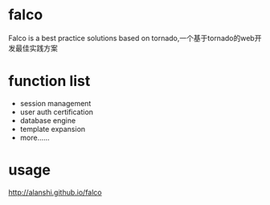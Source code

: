 falco
=====

Falco is a best practice solutions based on tornado,一个基于tornado的web开发最佳实践方案

function list
===
* session management
* user auth certification
* database engine
* template expansion 
* more......

usage
===
http://alanshi.github.io/falco
